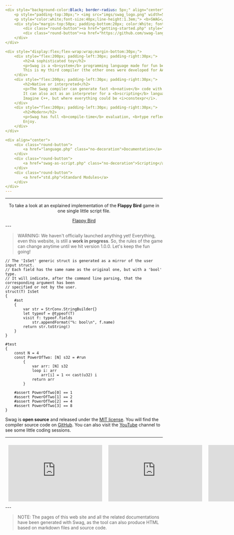 ```yaml
---
<div style="background-color:Black; border-radius: 5px;" align="center">
    <p style="padding-top:30px;"> <img src="imgs/swag_logo.png" width=50%> </p>
    <p style="color:white;font-size:40px;line-height:1.3em;"> <b>SWAG</b> Programming Language </p>
    <div style="margin-top:50px; padding-bottom:20px; color:White; font-size:20px;">
        <div class="round-button"><a href="getting-started.php" style="color:#F7F900; text-decoration:none;">Getting Started</a></div>
        <div class="round-button"><a href="https://github.com/swag-lang/swag/releases" style="color:#F7F900; text-decoration:none;">Download the Compiler</a> </div>
    </div>
</div>

<div style="display:flex;flex-wrap:wrap;margin-bottom:30px;">
    <div style="flex:200px; padding-left:30px; padding-right:30px;">
        <h2>A sophisticated toy</h2>
        <p>Swag is a <b>system</b> programming language made for fun because, let's be honest, C++ is now an horrible and ugly beast !</p>
        This is my third compiler (the other ones were developed for AAA <b>game engines</b>), but that one is by far the most advanced.
    </div>
    <div style="flex:200px; padding-left:30px; padding-right:30px;">
        <h2>Native or interpreted</h2>
        <p>The Swag compiler can generate fast <b>native</b> code with a custom x64 backend or with LLVM.
        It can also act as an interpreter for a <b>scripting</b> language.</p>
        Imagine C++, but where everything could be <i>constexpr</i>.
    </div>
    <div style="flex:200px; padding-left:30px; padding-right:30px;">
        <h2>Modern</h2>
        <p>Swag has full <b>compile-time</b> evaluation, <b>type reflection</b> at both runtime and compile time, <b>meta programming</b>, <b>generics</b>, a powerful <b>macro system</b>...</p>
        Enjoy.
    </div>
</div>

<div align="center">
    <div class="round-button">
        <a href="language.php" class="no-decoration">Documentation</a>
    </div>
    <div class="round-button">
        <a href="swag-as-script.php" class="no-decoration">Scripting</a>
    </div>
    <div class="round-button">
        <a href="std.php">Standard Modules</a>
    </div>
</div>
---
```

---
<div align="center">
    <p>To take a look at an explained implementation of the <b>Flappy Bird</b> game in one single little script file.</p>
    <div class="round-button">
        <a href="flappy.php" class="no-decoration">Flappy Bird</a>
    </div>
</div>
---

> WARNING:
> We haven't officially launched anything yet! Everything, even this website, is still a **work in progress**. So, the rules of the game can change anytime until we hit version 1.0.0. Let's keep the fun going!

```swag
// The 'IsSet' generic struct is generated as a mirror of the user input struct.
// Each field has the same name as the original one, but with a 'bool' type.
// It will indicate, after the command line parsing, that the corresponding argument has been
// specified or not by the user.
struct(T) IsSet
{
    #ast
    {
        var str = StrConv.StringBuilder{}
        let typeof = @typeof(T)
        visit f: typeof.fields
            str.appendFormat("%: bool\n", f.name)
        return str.toString()
    }
}
```

```swag
#test
{
    const N = 4
    const PowerOfTwo: [N] s32 = #run
        {
            var arr: [N] s32
            loop i: arr
                arr[i] = 1 << cast(u32) i
            return arr
        }

    #assert PowerOfTwo[0] == 1
    #assert PowerOfTwo[1] == 2
    #assert PowerOfTwo[2] == 4
    #assert PowerOfTwo[3] == 8
}
```

Swag is **open source** and released under the [MIT license](https://github.com/swag-lang/swag/blob/master/LICENCE). You will find the compiler source code on [GitHub](https://github.com/swag-lang/swag). You can also visit the [YouTube](https://www.youtube.com/channel/UC9dkBu1nNfJDxUML7r7QH1Q) channel to see some little coding sessions.

---
<div style="display:flex; flex-wrap:space-between; height: 200px; ">
    <iframe style="flex:200px; padding:10px;" src="https://www.youtube.com/embed/Il0UuJCXTWI" title="Swag Live Coding - The Flappy Bird Game (silent)" frameborder="0" allowfullscreen></iframe>
    <iframe style="flex:200px; padding:10px;" src="https://www.youtube.com/embed/Bqr1pakewaU" title="Swag Live Coding - The Pacman Game (silent)" frameborder="0" allowfullscreen></iframe>
    <iframe style="flex:200px; padding:10px;" src="https://www.youtube.com/embed/f2rIXoH6H38" title="Swag Live Coding: The 2048 Game (silent)" frameborder="0" allowfullscreen></iframe>
</div>
---

> NOTE:
> The pages of this web site and all the related documentations have been generated with Swag, as the tool can also produce HTML based on markdown files and source code.